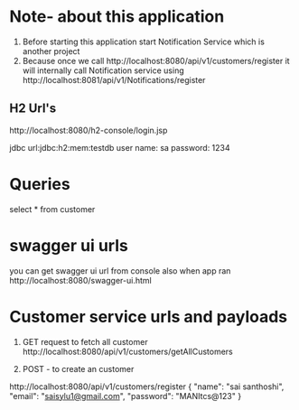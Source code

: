 Note- about this application
================
1) Before starting this application start Notification Service which is another project
2) Because once we call http://localhost:8080/api/v1/customers/register it will internally call Notification service using 
 http://localhost:8081/api/v1/Notifications/register

H2 Url's
-----------------
http://localhost:8080/h2-console/login.jsp

jdbc url:jdbc:h2:mem:testdb
user name: sa
password: 1234
 
Queries
==============
select * from customer

swagger ui urls
===============
you can get swagger ui url from console also when app ran
http://localhost:8080/swagger-ui.html
 

Customer service urls and payloads
=================================
1) GET request to fetch all customer 
http://localhost:8080/api/v1/customers/getAllCustomers

2) POST - to create an customer

http://localhost:8080/api/v1/customers/register
{
    "name": "sai santhoshi",
    "email": "saisylu1@gmail.com",
    "password": "MANItcs@123"
}
